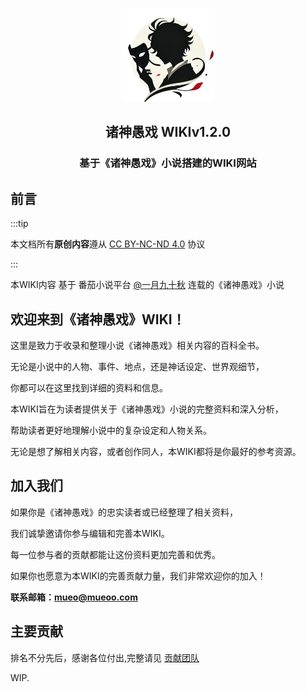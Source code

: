 
<p align="center">
    <a href="/">
        <img width="150" src="../public/logo.png" alt="web logo" />
    </a>
</p>

<h2 align="center">诸神愚戏 WIKI<Badge type="tip">v1.2.0</Badge></h2>

<h3 align="center">基于《诸神愚戏》小说搭建的WIKI网站</h3>


## 前言
:::tip

本文档所有**原创内容**遵从 [CC BY-NC-ND 4.0](https://creativecommons.org/licenses/by-nc-nd/4.0/deed.zh-hans) 协议 

:::

本WIKI内容 基于 番茄小说平台 [@一月九十秋](#) 连载的《诸神愚戏》小说

## 欢迎来到《诸神愚戏》WIKI！

这里是致力于收录和整理小说《诸神愚戏》相关内容的百科全书。

无论是小说中的人物、事件、地点，还是神话设定、世界观细节，

你都可以在这里找到详细的资料和信息。

本WIKI旨在为读者提供关于《诸神愚戏》小说的完整资料和深入分析，

帮助读者更好地理解小说中的复杂设定和人物关系。

无论是想了解相关内容，或者创作同人，本WIKI都将是你最好的参考资源。


## 加入我们
如果你是《诸神愚戏》的忠实读者或已经整理了相关资料，

我们诚挚邀请你参与编辑和完善本WIKI。

每一位参与者的贡献都能让这份资料更加完善和优秀。

如果你也愿意为本WIKI的完善贡献力量，我们非常欢迎你的加入！

**联系邮箱：[mueo@mueoo.com](mailto:mueo@mueoo.com)**


## 主要贡献

排名不分先后，感谢各位付出,完整请见 [贡献团队](../contribution/team.md)

<script setup>
import { VPTeamMembers } from 'vitepress/theme'
const members = [
  {
    avatar: 'https://q1.qlogo.cn/g?b=qq&nk=410757752&s=640',
    name: 'Mueo',
    title: '创建者',
  },
    {avatar: 'https://q1.qlogo.cn/g?b=qq&nk=3835227971&s=640',
    name:'Mars',
    title:'项目负责'
  },
]
</script>

<VPTeamMembers size="small" :members="members" />


WIP.
